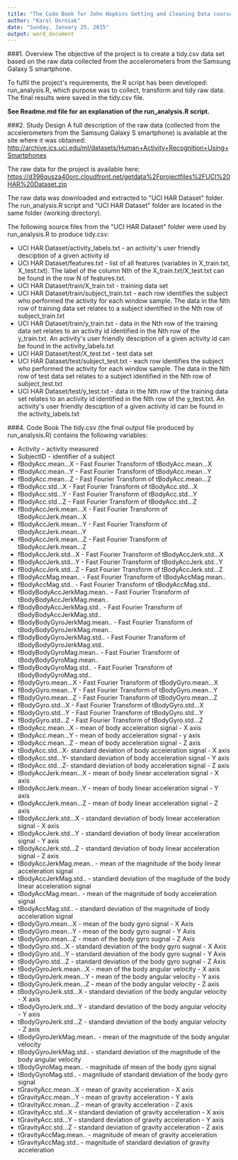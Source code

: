 ```yaml
---
title: "The Code Book for John Hopkins Getting and Cleaning Data course project"
author: "Karol Dorniak"
date: "Sunday, January 25, 2015"
output: word_document
---
```


###1. Overview
The objective of the project is to create a tidy.csv data set based on the raw data collected from the accelerometers from the Samsung Galaxy S smartphone. 

To fulfil the project's requirements, the R script has been developed: run_analysis.R, which purpose was to collect, transform and tidy raw data. The final results were saved in the tidy.csv file.

**See Readme.md file for an explanation of the run_analysis.R script.**

###2. Study Design
A full description of the raw data (collected from the accelerometers from the Samsung Galaxy S smartphone) is available at the site where it was obtained: 
http://archive.ics.uci.edu/ml/datasets/Human+Activity+Recognition+Using+Smartphones

The raw data for the project is available here: 
https://d396qusza40orc.cloudfront.net/getdata%2Fprojectfiles%2FUCI%20HAR%20Dataset.zip

The raw data was downloaded and extracted to "UCI HAR Dataset" folder. The run_analysis.R script and "UCI HAR Dataset" folder are located in the same folder (working directory).

The following source files from the "UCI HAR Dataset" folder were used by run_analysis.R to produce tidy.csv:

* UCI HAR Dataset/activity_labels.txt - an activity's user friendly desciption of a given activity id
* UCI HAR Dataset/features.txt - list of all features (variables in X_train.txt, X_test.txt). The label of the column Nth of the X_train.txt/X_test.txt can be found in the row N of features.txt.
* UCI HAR Dataset/train/X_train.txt - training data set
* UCI HAR Dataset/train/subject_train.txt - each row identifies the subject who performed the activity for each window sample. The data in the Nth row of training data set relates to a subject identified in the Nth row of subject_train.txt
* UCI HAR Dataset/train/y_train.txt -  data in the Nth row of the training data set relates to an activity id identified in the Nth row of the y_train.txt. An activity's user friendly desciption of a given activity id can be found in the activity_labels.txt
* UCI HAR Dataset/test/X_test.txt - test data set
* UCI HAR Dataset/test/subject_test.txt - each row identifies the subject who performed the activity for each window sample. The data in the Nth row of test data set relates to a subject identified in the Nth row of subject_test.txt
* UCI HAR Dataset/test/y_test.txt - data in the Nth row of the training data set relates to an activity id identified in the Nth row of the y_test.txt. An activity's user friendly desciption of a given activity id can be found in the activity_labels.txt


###4. Code Book
The tidy.csv (the final output file produced by run_analysis.R) contains the following variables:

* Activity - activity measured
* SubjectID - identifier of a subject
* fBodyAcc.mean...X - Fast Fourier Transform of tBodyAcc.mean...X
* fBodyAcc.mean...Y - Fast Fourier Transform of tBodyAcc.mean...Y
* fBodyAcc.mean...Z - Fast Fourier Transform of tBodyAcc.mean...Z
* fBodyAcc.std...X - Fast Fourier Transform of tBodyAcc.std...X
* fBodyAcc.std...Y - Fast Fourier Transform of tBodyAcc.std...Y
* fBodyAcc.std...Z - Fast Fourier Transform of tBodyAcc.std...Z
* fBodyAccJerk.mean...X - Fast Fourier Transform of tBodyAccJerk.mean...X
* fBodyAccJerk.mean...Y - Fast Fourier Transform of tBodyAccJerk.mean...Y
* fBodyAccJerk.mean...Z - Fast Fourier Transform of tBodyAccJerk.mean...Z
* fBodyAccJerk.std...X - Fast Fourier Transform of tBodyAccJerk.std...X
* fBodyAccJerk.std...Y - Fast Fourier Transform of tBodyAccJerk.std...Y
* fBodyAccJerk.std...Z - Fast Fourier Transform of tBodyAccJerk.std...Z
* fBodyAccMag.mean.. - Fast Fourier Transform of tBodyAccMag.mean..
* fBodyAccMag.std.. - Fast Fourier Transform of tBodyAccMag.std..
* fBodyBodyAccJerkMag.mean.. - Fast Fourier Transform of tBodyBodyAccJerkMag.mean..
* fBodyBodyAccJerkMag.std.. - Fast Fourier Transform of tBodyBodyAccJerkMag.std..
* fBodyBodyGyroJerkMag.mean.. - Fast Fourier Transform of tBodyBodyGyroJerkMag.mean..
* fBodyBodyGyroJerkMag.std.. - Fast Fourier Transform of tBodyBodyGyroJerkMag.std..
* fBodyBodyGyroMag.mean.. - Fast Fourier Transform of tBodyBodyGyroMag.mean..
* fBodyBodyGyroMag.std.. - Fast Fourier Transform of tBodyBodyGyroMag.std..
* fBodyGyro.mean...X - Fast Fourier Transform of tBodyGyro.mean...X
* fBodyGyro.mean...Y - Fast Fourier Transform of tBodyGyro.mean...Y
* fBodyGyro.mean...Z - Fast Fourier Transform of tBodyGyro.mean...Z
* fBodyGyro.std...X - Fast Fourier Transform of tBodyGyro.std...X
* fBodyGyro.std...Y - Fast Fourier Transform of tBodyGyro.std...Y
* fBodyGyro.std...Z - Fast Fourier Transform of tBodyGyro.std...Z
* tBodyAcc.mean...X - mean of body acceleration signal - X axis
* tBodyAcc.mean...Y - mean of body acceleration signal - y axis
* tBodyAcc.mean...Z - mean of body acceleration signal - Z axis
* tBodyAcc.std...X- standard deviation of body acceleration signal - X axis
* tBodyAcc.std...Y- standard deviation of body acceleration signal - Y axis
* tBodyAcc.std...Z- standard deviation of body acceleration signal - Z axis
* tBodyAccJerk.mean...X - mean of body linear acceleration signal - X axis
* tBodyAccJerk.mean...Y - mean of body linear acceleration signal - Y axis
* tBodyAccJerk.mean...Z - mean of body linear acceleration signal - Z axis
* tBodyAccJerk.std...X - standard deviation of body linear acceleration signal - X axis
* tBodyAccJerk.std...Y - standard deviation of body linear acceleration signal - Y axis
* tBodyAccJerk.std...Z - standard deviation of body linear acceleration signal - Z axis
* tBodyAccJerkMag.mean.. - mean of the magnitude of the body linear acceleration signal
* tBodyAccJerkMag.std.. - standard deviation of the magitude of the body linear acceleration signal
* tBodyAccMag.mean.. - mean of the magnitude of body acceleration signal 
* tBodyAccMag.std.. - standard deviation of the magnitude of body acceleration signal
* tBodyGyro.mean...X - mean of the body gyro signal - X Axis
* tBodyGyro.mean...Y - mean of the body gyro sugnal - Y Axis
* tBodyGyro.mean...Z - mean of the body gyro sugnal - Z Axis
* tBodyGyro.std...X - standard deviation of the body gyro sugnal - X Axis
* tBodyGyro.std...Y - standard deviation of the body gyro sugnal - Y Axis
* tBodyGyro.std...Z - standard deviation of the body gyro sugnal - Z Axis
* tBodyGyroJerk.mean...X - mean of the body angular velocity - X axis
* tBodyGyroJerk.mean...Y - mean of the body angular velocity - Y axis
* tBodyGyroJerk.mean...Z - mean of the body angular velocity - Z axis
* tBodyGyroJerk.std...X - standard deviation of the body angular velocity - X axis
* tBodyGyroJerk.std...Y - standard deviation of the body angular velocity - Y axis
* tBodyGyroJerk.std...Z - standard deviation of the body angular velocity - Z axis
* tBodyGyroJerkMag.mean.. - mean of the magnitude of the body angular velocity 
* tBodyGyroJerkMag.std.. - standard deviation of the magnitude of the body angular velocity 
* tBodyGyroMag.mean.. - magnitude of mean of the body gyro signal
* tBodyGyroMag.std.. - magnitude of standard deviation of the body gyro signal
* tGravityAcc.mean...X - mean of gravity acceleration - X axis
* tGravityAcc.mean...Y - mean of gravity acceleration - Y axis
* tGravityAcc.mean...Z - mean of gravity acceleration - Z axis
* tGravityAcc.std...X - standard deviation of gravity acceleration - X axis
* tGravityAcc.std...Y - standard deviation of gravity acceleration - Y axis
* tGravityAcc.std...Z - standard deviation of gravity acceleration - Z axis
* tGravityAccMag.mean.. - magnitude of mean of gravity acceleration
* tGravityAccMag.std.. - magnitude of standard deviation of gravity acceleration
